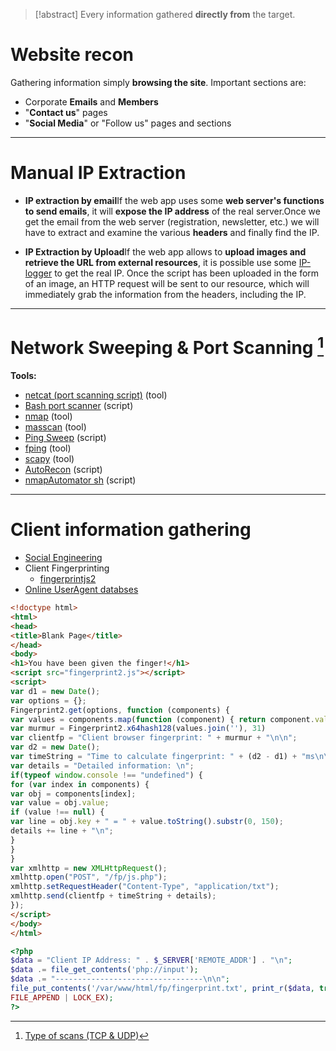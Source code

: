 >[!abstract]
>Every information gathered **directly from** the target.

# Website recon

Gathering information simply **browsing the site**. Important sections are:

- Corporate **Emails** and **Members**
- "**Contact us**" pages
- "**Social Media**" or "Follow us" pages and sections

---

# Manual IP Extraction
- **IP extraction by email**If the web app uses some **web server's functions to send emails**, it will **expose the IP address** of the real server.Once we get the email from the web server (registration, newsletter, etc.) we will have to extract and examine the various **headers** and finally find the IP.

- **IP Extraction by Upload**If the web app allows to **upload images and retrieve the URL from external resources**, it is possible use some [IP-logger](https://iplogger.org/) to get the real IP. Once the script has been uploaded in the form of an image, an HTTP request will be sent to our resource, which will immediately grab the information from the headers, including the IP.

---

# Network Sweeping & Port Scanning [^1]

[^1]: [Type of scans (TCP & UDP)](Dev,%20ICT%20&%20Cybersec/Web%20&%20Network%20Hacking/Type%20of%20scans%20(TCP%20&%20UDP).md)

**Tools:**
- [netcat (port scanning script)](../Tools/netcat.md#Port%20scanning) (tool)
- [Bash port scanner](../Dev,%20scripting%20&%20OS/Bash%20101.md#Bash%20port%20scanner) (script)
- [nmap](../Tools/nmap.md) (tool)
- [masscan](../Tools/masscan.md) (tool)
- [Ping Sweep](../Dev,%20scripting%20&%20OS/Powershell%20for%20pentesters.md#Ping%20Sweep) (script)
- [fping](https://github.com/schweikert/fping) (tool)
- [scapy](https://scapy.net/) (tool)
- [AutoRecon](../Tools/AutoRecon.md) (script)
- [nmapAutomator sh](../Tools/nmapAutomator%20sh.md) (script)

---

# Client information gathering

- [Social Engineering](https://en.wikipedia.org/wiki/Social_engineering_(security))
- Client Fingerprinting
    - [fingerprintjs2](https://github.com/Valve/fingerprintjs2)
- [Online UserAgent databses](http://developers.whatismybrowser.com/)

```html
<!doctype html>
<html>
<head>
<title>Blank Page</title>
</head>
<body>
<h1>You have been given the finger!</h1>
<script src="fingerprint2.js"></script>
<script>
var d1 = new Date();
var options = {};
Fingerprint2.get(options, function (components) {
var values = components.map(function (component) { return component.value })
var murmur = Fingerprint2.x64hash128(values.join(''), 31)
var clientfp = "Client browser fingerprint: " + murmur + "\n\n";
var d2 = new Date();
var timeString = "Time to calculate fingerprint: " + (d2 - d1) + "ms\n\n";
var details = "Detailed information: \n";
if(typeof window.console !== "undefined") {
for (var index in components) {
var obj = components[index];
var value = obj.value;
if (value !== null) {
var line = obj.key + " = " + value.toString().substr(0, 150);
details += line + "\n";
}
}
}
var xmlhttp = new XMLHttpRequest();
xmlhttp.open("POST", "/fp/js.php");
xmlhttp.setRequestHeader("Content-Type", "application/txt");
xmlhttp.send(clientfp + timeString + details);
});
</script>
</body>
</html>
```

```php
<?php
$data = "Client IP Address: " . $_SERVER['REMOTE_ADDR'] . "\n";
$data .= file_get_contents('php://input');
$data .= "---------------------------------\n\n";
file_put_contents('/var/www/html/fp/fingerprint.txt', print_r($data, true),
FILE_APPEND | LOCK_EX);
?>
```
